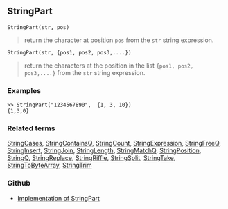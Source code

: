 ## StringPart

```
StringPart(str, pos)
```

> return the character at position `pos` from the `str` string expression.


```
StringPart(str, {pos1, pos2, pos3,....})
```

> return the characters at the position in the list `{pos1, pos2, pos3,....}` from the `str` string expression.

### Examples

```
>> StringPart("1234567890",  {1, 3, 10}) 
{1,3,0}
```

### Related terms
[StringCases](StringCases.md), [StringContainsQ](StringContainsQ.md), [StringCount](StringCount.md), [StringExpression](StringExpression.md), [StringFreeQ](StringFreeQ.md), [StringInsert](StringInsert.md), [StringJoin](StringJoin.md), [StringLength](StringLength.md), [StringMatchQ](StringMatchQ.md), [StringPosition](StringPosition.md), [StringQ](StringQ.md), [StringReplace](StringReplace.md), [StringRiffle](StringRiffle.md), [StringSplit](StringSplit.md), [StringTake](StringTake.md), [StringToByteArray](StringToByteArray.md), [StringTrim](StringTrim.md)

### Github

* [Implementation of StringPart](https://github.com/axkr/symja_android_library/blob/master/symja_android_library/matheclipse-core/src/main/java/org/matheclipse/core/builtin/StringFunctions.java#L1874) 
